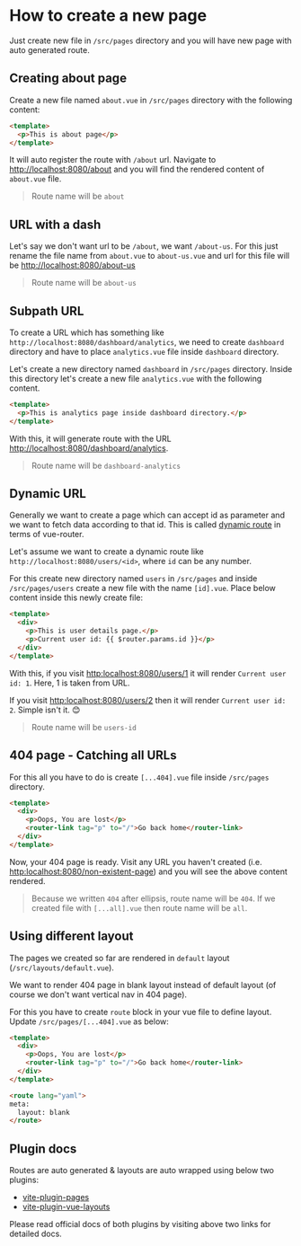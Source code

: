 # How to create a new page

Just create new file in `/src/pages` directory and you will have new page with auto generated route.

## Creating about page <Badge text="/about" vertical="middle" />

Create a new file named `about.vue` in `/src/pages` directory with the following content:

```html
<template>
  <p>This is about page</p>
</template>
```

It will auto register the route with `/about` url. Navigate to [http://localhost:8080/about](http://localhost:8080/about) and you will find the rendered content of `about.vue` file.

> Route name will be `about`

## URL with a dash <Badge text="/about-us" vertical="middle" />

Let's say we don't want url to be `/about`, we want `/about-us`. For this just rename the file name from `about.vue` to `about-us.vue` and url for this file will be [http://localhost:8080/about-us](http://localhost:8080/about-us)

> Route name will be `about-us`

## Subpath URL <Badge text="/dashboard/analytics" vertical="middle" />

To create a URL which has something like `http://localhost:8080/dashboard/analytics`, we need to create `dashboard` directory and have to place `analytics.vue` file inside `dashboard` directory.

Let's create a new directory named `dashboard` in `/src/pages` directory. Inside this directory let's create a new file `analytics.vue` with the following content.

```html
<template>
  <p>This is analytics page inside dashboard directory.</p>
</template>
```

With this, it will generate route with the URL [http://localhost:8080/dashboard/analytics](http://localhost:8080/dashboard/analytics).

> Route name will be `dashboard-analytics`

## Dynamic URL <Badge text="/users/<id>" vertical="middle" />

Generally we want to create a page which can accept id as parameter and we want to fetch data according to that id. This is called [dynamic route](https://next.router.vuejs.org/guide/essentials/dynamic-matching.html) in terms of vue-router.

Let's assume we want to create a dynamic route like `http://localhost:8080/users/<id>`, where `id` can be any number.

For this create new directory named `users` in `/src/pages` and inside `/src/pages/users` create a new file with the name `[id].vue`. Place below content inside this newly create file:

```html
<template>
  <div>
    <p>This is user details page.</p>
    <p>Current user id: {{ $router.params.id }}</p>
  </div>
</template>
```

With this, if you visit [http:localhost:8080/users/1](http:localhost:8080/users/1) it will render `Current user id: 1`. Here, 1 is taken from URL.

If you visit [http:localhost:8080/users/2](http:localhost:8080/users/2) then it will render `Current user id: 2`. Simple isn't it. 😊

> Route name will be `users-id`

## 404 page - Catching all URLs

For this all you have to do is create `[...404].vue` file inside `/src/pages` directory.

```html
<template>
  <div>
    <p>Oops, You are lost</p>
    <router-link tag="p" to="/">Go back home</router-link>
  </div>
</template>
```

Now, your 404 page is ready. Visit any URL you haven't created (i.e. [http:localhost:8080/non-existent-page](http:localhost:8080/non-existent-page)) and you will see the above content rendered.

> Because we written `404` after ellipsis, route name will be `404`. If we created file with `[...all].vue` then route name will be `all`.

## Using different layout

The pages we created so far are rendered in `default` layout (`/src/layouts/default.vue`).

We want to render 404 page in blank layout instead of default layout (of course we don't want vertical nav in 404 page).

For this you have to create `route` block in your vue file to define layout. Update `/src/pages/[...404].vue` as below:

<!-- prettier-ignore-start -->
```html
<template>
  <div>
    <p>Oops, You are lost</p>
    <router-link tag="p" to="/">Go back home</router-link>
  </div>
</template>

<route lang="yaml">
meta:
  layout: blank
</route>
```
<!-- prettier-ignore-end -->

## Plugin docs

Routes are auto generated & layouts are auto wrapped using below two plugins:

- [vite-plugin-pages](https://github.com/hannoeru/vite-plugin-pages)
- [vite-plugin-vue-layouts](https://github.com/JohnCampionJr/vite-plugin-vue-layouts)

Please read official docs of both plugins by visiting above two links for detailed docs.

